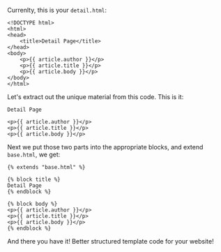 Currenlty, this is your `detail.html`:

```django
<!DOCTYPE html>
<html>
<head>
    <title>Detail Page</title>
</head>
<body>
    <p>{{ article.author }}</p>
    <p>{{ article.title }}</p>
    <p>{{ article.body }}</p>
</body>
</html>
```

Let's extract out the unique material from this code. This is it:

```django
Detail Page

<p>{{ article.author }}</p>
<p>{{ article.title }}</p>
<p>{{ article.body }}</p>
```

Next we put those two parts into the appropriate blocks, and extend `base.html`, we get:

```django
{% extends "base.html" %}

{% block title %}
Detail Page
{% endblock %}

{% block body %}
<p>{{ article.author }}</p>
<p>{{ article.title }}</p>
<p>{{ article.body }}</p>
{% endblock %}
```

And there you have it! Better structured template code for your website!
